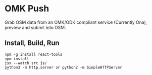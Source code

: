 # OMK Push

Grab OSM data from an OMK/ODK compliant service (Currently Ona), preview and submit into OSM.

## Install, Build, Run

    npm -g install react-tools
    npm install
    jsx --watch src js/
    python3 -m http.server or python2 -m SimpleHTTPServer
